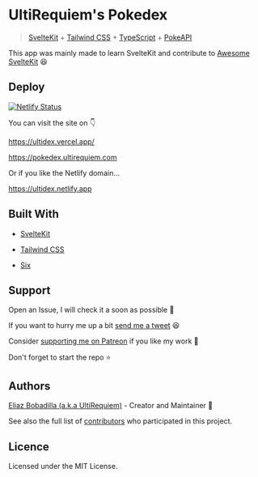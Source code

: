 # UltiRequiem's Pokedex

> [SvelteKit](https://kit.svelte.dev) +
> [Tailwind CSS](https://tailwindcss.com) +
> [TypeScript](https://typescriptlang.org) + [PokeAPI](https://pokeapi.co)

This app was mainly made to learn SvelteKit and contribute to
[Awesome SvelteKit](https://github.com/janosh/awesome-svelte-kit) 😆

## Deploy

[![Netlify Status](https://api.netlify.com/api/v1/badges/3843f856-1c50-42bc-bb9b-5c6c109e6575/deploy-status)](https://app.netlify.com/sites/ultidex/deploys)

You can visit the site on 👇

https://ultidex.vercel.app/

https://pokedex.ultirequiem.com

Or if you like the Netlify domain...

https://ultidex.netlify.app

## Built With

- [SvelteKit](https://kit.svelte.dev)

- [Tailwind CSS](https://tailwindcss.com)

- [Six](https://ulti.js.org/six)

## Support

Open an Issue, I will check it a soon as possible 👀

If you want to hurry me up a bit
[send me a tweet](https://twitter.com/intent/tweet?text=%40UltiRequiem%20) 😆

Consider [supporting me on Patreon](https://patreon.com/UltiRequiem) if you like
my work 🚀

Don't forget to start the repo ⭐

## Authors

[Eliaz Bobadilla (a.k.a UltiRequiem)](https://ultirequiem.com) - Creator and
Maintainer 💪

See also the full list of
[contributors](https://github.com/UltiRequiem/pokedex/contributors) who
participated in this project.

## Licence

Licensed under the MIT License.
